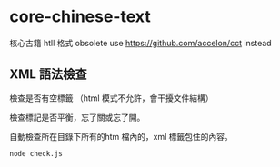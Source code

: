 # core-chinese-text
核心古籍 htll 格式
obsolete  use  https://github.com/accelon/cct  instead

## XML 語法檢查
檢查是否有空標籤 （html 模式不允許，會干擾文件結構）

檢查標記是否平衡，忘了關或忘了開。

自動檢查所在目錄下所有的htm 檔內的，xml 標籤包住的內容。

    node check.js

